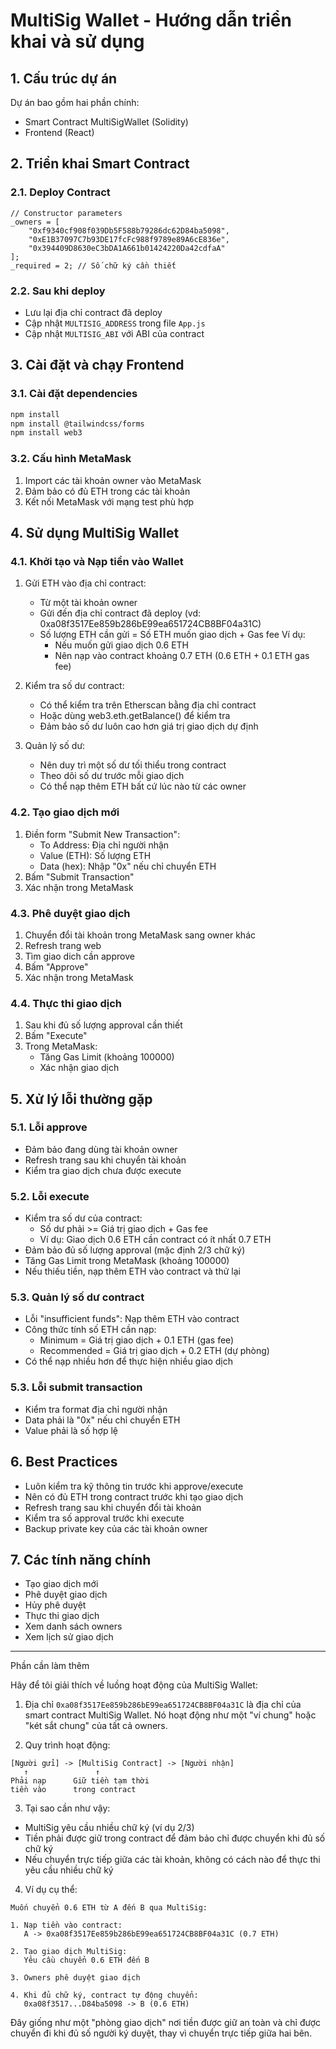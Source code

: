 # MultiSig Wallet - Hướng dẫn triển khai và sử dụng

## 1. Cấu trúc dự án
Dự án bao gồm hai phần chính:
- Smart Contract MultiSigWallet (Solidity)
- Frontend (React)

## 2. Triển khai Smart Contract

### 2.1. Deploy Contract
```solidity
// Constructor parameters
_owners = [
    "0xf9340cf908f039Db5F588b79286dc62D84ba5098",
    "0xE1B37097C7b93DE17fcFc988f9789e89A6cE836e",
    "0x394409D8630eC3bDA1A661b01424220Da42cdfaA"
];
_required = 2; // Số chữ ký cần thiết
```

### 2.2. Sau khi deploy
- Lưu lại địa chỉ contract đã deploy
- Cập nhật `MULTISIG_ADDRESS` trong file `App.js`
- Cập nhật `MULTISIG_ABI` với ABI của contract

## 3. Cài đặt và chạy Frontend

### 3.1. Cài đặt dependencies
```bash
npm install
npm install @tailwindcss/forms
npm install web3
```

### 3.2. Cấu hình MetaMask
1. Import các tài khoản owner vào MetaMask
2. Đảm bảo có đủ ETH trong các tài khoản
3. Kết nối MetaMask với mạng test phù hợp

## 4. Sử dụng MultiSig Wallet

### 4.1. Khởi tạo và Nạp tiền vào Wallet

1. Gửi ETH vào địa chỉ contract:
    - Từ một tài khoản owner
    - Gửi đến địa chỉ contract đã deploy (vd: 0xa08f3517Ee859b286bE99ea651724CB8BF04a31C)
    - Số lượng ETH cần gửi = Số ETH muốn giao dịch + Gas fee
      Ví dụ:
        * Nếu muốn gửi giao dịch 0.6 ETH
        * Nên nạp vào contract khoảng 0.7 ETH (0.6 ETH + 0.1 ETH gas fee)

2. Kiểm tra số dư contract:
    - Có thể kiểm tra trên Etherscan bằng địa chỉ contract
    - Hoặc dùng web3.eth.getBalance() để kiểm tra
    - Đảm bảo số dư luôn cao hơn giá trị giao dịch dự định

3. Quản lý số dư:
    - Nên duy trì một số dư tối thiểu trong contract
    - Theo dõi số dư trước mỗi giao dịch
    - Có thể nạp thêm ETH bất cứ lúc nào từ các owner

### 4.2. Tạo giao dịch mới
1. Điền form "Submit New Transaction":
    - To Address: Địa chỉ người nhận
    - Value (ETH): Số lượng ETH
    - Data (hex): Nhập "0x" nếu chỉ chuyển ETH
2. Bấm "Submit Transaction"
3. Xác nhận trong MetaMask

### 4.3. Phê duyệt giao dịch
1. Chuyển đổi tài khoản trong MetaMask sang owner khác
2. Refresh trang web
3. Tìm giao dich cần approve
4. Bấm "Approve"
5. Xác nhận trong MetaMask

### 4.4. Thực thi giao dịch
1. Sau khi đủ số lượng approval cần thiết
2. Bấm "Execute"
3. Trong MetaMask:
    - Tăng Gas Limit (khoảng 100000)
    - Xác nhận giao dịch

## 5. Xử lý lỗi thường gặp

### 5.1. Lỗi approve
- Đảm bảo đang dùng tài khoản owner
- Refresh trang sau khi chuyển tài khoản
- Kiểm tra giao dịch chưa được execute

### 5.2. Lỗi execute
- Kiểm tra số dư của contract:
    * Số dư phải >= Giá trị giao dịch + Gas fee
    * Ví dụ: Giao dịch 0.6 ETH cần contract có ít nhất 0.7 ETH
- Đảm bảo đủ số lượng approval (mặc định 2/3 chữ ký)
- Tăng Gas Limit trong MetaMask (khoảng 100000)
- Nếu thiếu tiền, nạp thêm ETH vào contract và thử lại

### 5.3. Quản lý số dư contract
- Lỗi "insufficient funds": Nạp thêm ETH vào contract
- Công thức tính số ETH cần nạp:
    * Minimum = Giá trị giao dịch + 0.1 ETH (gas fee)
    * Recommended = Giá trị giao dịch + 0.2 ETH (dự phòng)
- Có thể nạp nhiều hơn để thực hiện nhiều giao dịch

### 5.3. Lỗi submit transaction
- Kiểm tra format địa chỉ người nhận
- Data phải là "0x" nếu chỉ chuyển ETH
- Value phải là số hợp lệ

## 6. Best Practices
- Luôn kiểm tra kỹ thông tin trước khi approve/execute
- Nên có đủ ETH trong contract trước khi tạo giao dịch
- Refresh trang sau khi chuyển đổi tài khoản
- Kiểm tra số approval trước khi execute
- Backup private key của các tài khoản owner

## 7. Các tính năng chính
- Tạo giao dịch mới
- Phê duyệt giao dịch
- Hủy phê duyệt
- Thực thi giao dịch
- Xem danh sách owners
- Xem lịch sử giao dịch

--- 

Phần cần làm thêm

Hãy để tôi giải thích về luồng hoạt động của MultiSig Wallet:

1. Địa chỉ `0xa08f3517Ee859b286bE99ea651724CB8BF04a31C` là địa chỉ của smart contract MultiSig Wallet. Nó hoạt động như một "ví chung" hoặc "két sắt chung" của tất cả owners.

2. Quy trình hoạt động:
```
[Người gửi] -> [MultiSig Contract] -> [Người nhận]
   ↑               ↑
Phải nạp      Giữ tiền tạm thời
tiền vào      trong contract
```

3. Tại sao cần như vậy:
- MultiSig yêu cầu nhiều chữ ký (ví dụ 2/3)
- Tiền phải được giữ trong contract để đảm bảo chỉ được chuyển khi đủ số chữ ký
- Nếu chuyển trực tiếp giữa các tài khoản, không có cách nào để thực thi yêu cầu nhiều chữ ký

4. Ví dụ cụ thể:
```
Muốn chuyển 0.6 ETH từ A đến B qua MultiSig:

1. Nạp tiền vào contract:
   A -> 0xa08f3517Ee859b286bE99ea651724CB8BF04a31C (0.7 ETH)

2. Tạo giao dịch MultiSig:
   Yêu cầu chuyển 0.6 ETH đến B

3. Owners phê duyệt giao dịch

4. Khi đủ chữ ký, contract tự động chuyển:
   0xa08f3517...D84ba5098 -> B (0.6 ETH)
```

Đây giống như một "phòng giao dịch" nơi tiền được giữ an toàn và chỉ được chuyển đi khi đủ số người ký duyệt, thay vì chuyển trực tiếp giữa hai bên.